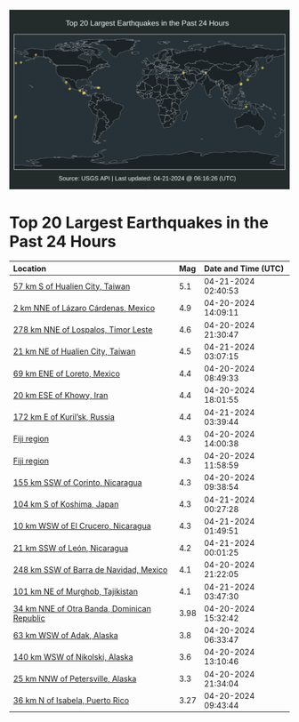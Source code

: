 ![Map](./map.png)

# Top 20 Largest Earthquakes in the Past 24 Hours

| Location | Mag | Date and Time (UTC) |
|:---|:---|:---|
| [57 km S of Hualien City, Taiwan](https://earthquake.usgs.gov/earthquakes/eventpage/us7000mdkn) | 5.1 | 04-21-2024 02:40:53 |
| [2 km NNE of Lázaro Cárdenas, Mexico](https://earthquake.usgs.gov/earthquakes/eventpage/us7000mdh8) | 4.9 | 04-20-2024 14:09:11 |
| [278 km NNE of Lospalos, Timor Leste](https://earthquake.usgs.gov/earthquakes/eventpage/us7000mdj7) | 4.6 | 04-20-2024 21:30:47 |
| [21 km NE of Hualien City, Taiwan](https://earthquake.usgs.gov/earthquakes/eventpage/us7000mdkq) | 4.5 | 04-21-2024 03:07:15 |
| [69 km ENE of Loreto, Mexico](https://earthquake.usgs.gov/earthquakes/eventpage/us7000mdfu) | 4.4 | 04-20-2024 08:49:33 |
| [20 km ESE of Khowy, Iran](https://earthquake.usgs.gov/earthquakes/eventpage/us7000mdi6) | 4.4 | 04-20-2024 18:01:55 |
| [172 km E of Kuril’sk, Russia](https://earthquake.usgs.gov/earthquakes/eventpage/us7000mdkz) | 4.4 | 04-21-2024 03:39:44 |
| [Fiji region](https://earthquake.usgs.gov/earthquakes/eventpage/us7000mdh6) | 4.3 | 04-20-2024 14:00:38 |
| [Fiji region](https://earthquake.usgs.gov/earthquakes/eventpage/us7000mdgr) | 4.3 | 04-20-2024 11:58:59 |
| [155 km SSW of Corinto, Nicaragua](https://earthquake.usgs.gov/earthquakes/eventpage/us7000mdg0) | 4.3 | 04-20-2024 09:38:54 |
| [104 km S of Koshima, Japan](https://earthquake.usgs.gov/earthquakes/eventpage/us7000mdk5) | 4.3 | 04-21-2024 00:27:28 |
| [10 km WSW of El Crucero, Nicaragua](https://earthquake.usgs.gov/earthquakes/eventpage/us7000mdkh) | 4.3 | 04-21-2024 01:49:51 |
| [21 km SSW of León, Nicaragua](https://earthquake.usgs.gov/earthquakes/eventpage/us7000mdjz) | 4.2 | 04-21-2024 00:01:25 |
| [248 km SSW of Barra de Navidad, Mexico](https://earthquake.usgs.gov/earthquakes/eventpage/us7000mdjb) | 4.1 | 04-20-2024 21:22:05 |
| [101 km NE of Murghob, Tajikistan](https://earthquake.usgs.gov/earthquakes/eventpage/us7000mdl0) | 4.1 | 04-21-2024 03:47:30 |
| [34 km NNE of Otra Banda, Dominican Republic](https://earthquake.usgs.gov/earthquakes/eventpage/pr2024111000) | 3.98 | 04-20-2024 15:32:42 |
| [63 km WSW of Adak, Alaska](https://earthquake.usgs.gov/earthquakes/eventpage/us7000mdhs) | 3.8 | 04-20-2024 06:33:47 |
| [140 km WSW of Nikolski, Alaska](https://earthquake.usgs.gov/earthquakes/eventpage/us7000mdhy) | 3.6 | 04-20-2024 13:10:46 |
| [25 km NNW of Petersville, Alaska](https://earthquake.usgs.gov/earthquakes/eventpage/ak02453xcx8i) | 3.3 | 04-20-2024 21:34:04 |
| [36 km N of Isabela, Puerto Rico](https://earthquake.usgs.gov/earthquakes/eventpage/pr71446038) | 3.27 | 04-20-2024 09:43:44 |

